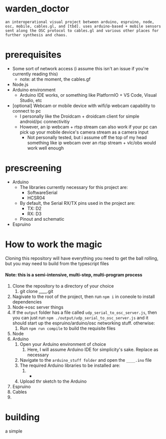 # warden_doctor
```
an interoperational visual project between arduino, espruino, node, osc, mobile, cables.gl, and [tbd]. uses arduino-based + mobile sensors sent along the OSC protocol to cables.gl and various other places for further synthesis and chaos.
```
# prerequisites
  - Some sort of network access (i assume this isn't an issue if you're currently reading this)
    - note: at the moment, the cables.gf 
  - Node.js 
  - Arduino environment
    - Arduino IDE works, or something like PlatformIO + VS Code, Visual Studio, etc
  - [optional] Webcam or mobile device with wifi/ip webcam capability to connect to pc
    - I personally like the Droidcam + droidcam client for simple android/pc connectivitiy 
    - However, an ip webcam + rtsp stream can also work if your pc can pick up your mobile device's camera stream as a camera input
      - Not personally tested, but i assume off the top of my head something like ip webcam over an rtsp stream + vlc/obs would work well enough 

# prescreening
  - Arduino
    - The libraries currently necessary for this project are:
      - SoftwareSerial
      - HCSR04
    - By default, the Serial RX/TX pins used in the project are:
      - TX: D2
      - RX: D3
    - Pinout and schematic 
  - Espruino

# How to work the magic
  Cloning this repository will have everything you need to get the ball rolling, but you may need to build from the typescript files 
#### Note: this is a semi-intensive, multi-step, multi-program process
  1. Clone the repository to a directory of your choice
     1. git clone ____.git
  2. Nagivate to the root of the project, then run `npm i` in coneole to install dependencies
  3. Node->osc server things
  4. If the `output` folder has a file called `udp_serial_to_osc_server.js`, then you can just run `npm ./output/udp_serial_to_osc_server.js` and it should start up the espruino/arduino/osc networking stuff. otherwise:
     1. Run `npm run compile` to build the requisite files
  5. Node
  6. Arduino
     1. Open your Arduino environment of choice 
        1. Here, I will assume Arduino IDE for simplicity's sake. Replace as necessary
     2. Navigate to the `arduino_stuff folder` and open the `____.ino` file
     3. The required Arduino libraries to be installed are:
        1. +
     4. Upload thr sketch to the Arduino
  7. Espruino
  8. Cables
  9.  

# building
  a simple 